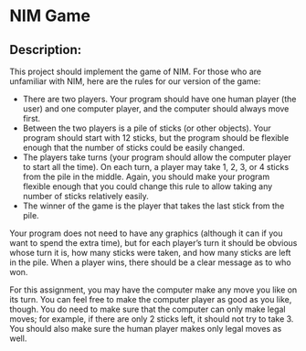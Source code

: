 # NIM Game

## Description:
This project should implement the game of NIM. For those who are unfamiliar with NIM, here are the rules for our version of the game:

- There are two players. Your program should have one human player (the user) and
one computer player, and the computer should always move first.
- Between the two players is a pile of sticks (or other objects). Your program should start with 12 sticks, but the program should be flexible enough that the number of
sticks could be easily changed.
- The players take turns (your program should allow the computer player to start all the
time). On each turn, a player may take 1, 2, 3, or 4 sticks from the pile in the middle. Again, you should make your program flexible enough that you could change this rule to allow taking any number of sticks relatively easily.
- The winner of the game is the player that takes the last stick from the pile.
  
Your program does not need to have any graphics (although it can if you want to spend the extra time), but for each player’s turn it should be obvious whose turn it is, how many sticks were taken, and how many sticks are left in the pile. When a player wins, there should be a clear message as to who won.

For this assignment, you may have the computer make any move you like on its turn. You can feel free to make the computer player as good as you like, though. You do need to make sure that the computer can only make legal moves; for example, if there are only 2 sticks left, it should not try to take 3. You should also make sure the human player makes only legal moves as well.
